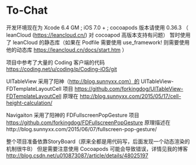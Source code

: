 # To-Chat
开发环境现在为 Xcode 6.4 GM ; iOS 7.0 + ;
cocoapods 版本请使用 0.36.3 （ leanCloud (https://leancloud.cn/)  对 cocoapod 高版本支持有问题）
暂时使用了 leanCloud 的静态库（如果在 Podfile 需要使用 use_framework! 则需要使用他的动态库 https://leancloud.cn/docs/start.htm ）

项目中参考了大量的 Coding 客户端的代码 https://coding.net/u/coding/p/Coding-iOS/git

UITableView 采用了阳神（http://blog.sunnyxx.com）的 UITableView-FDTemplateLayoutCell 项目 https://github.com/forkingdog/UITableView-FDTemplateLayoutCell
原理在 http://blog.sunnyxx.com/2015/05/17/cell-height-calculation/

Navigaiton 采用了阳神的 FDFullscreenPopGesture 项目 https://github.com/forkingdog/FDFullscreenPopGesture
原理描述在http://blog.sunnyxx.com/2015/06/07/fullscreen-pop-gesture/

整个项目准备依靠StoryBoard（原来全都是用代码写，后面发现一个动态渲染的机制很牛B）
但是需要注意使用 Cocoapods 可能会导致错误，详情见我的博客 http://blog.csdn.net/u010873087/article/details/48025197
